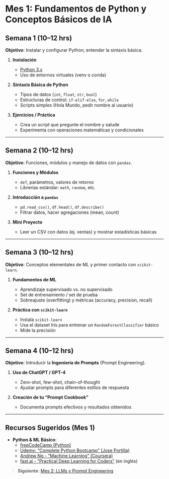 # Mes 1: Fundamentos de Python y Conceptos Básicos de IA

## Semana 1 (10–12 hrs)
**Objetivo**: Instalar y configurar Python; entender la sintaxis básica.

1. **Instalación**  
   - [Python 3.x](https://www.python.org/downloads/)  
   - Uso de entornos virtuales (venv o conda)

2. **Sintaxis Básica de Python**  
   - Tipos de datos (`int`, `float`, `str`, `bool`)  
   - Estructuras de control: `if-elif-else`, `for`, `while`  
   - Scripts simples (Hola Mundo, pedir nombre al usuario)

3. **Ejercicios / Práctica**  
   - Crea un script que pregunte el nombre y salude  
   - Experimenta con operaciones matemáticas y condicionales

---

## Semana 2 (10–12 hrs)
**Objetivo**: Funciones, módulos y manejo de datos con `pandas`.

1. **Funciones y Módulos**  
   - `def`, parámetros, valores de retorno  
   - Librerías estándar: `math`, `random`, etc.

2. **Introducción a `pandas`**  
   - `pd.read_csv()`, `df.head()`, `df.describe()`  
   - Filtrar datos, hacer agregaciones (mean, count)

3. **Mini Proyecto**  
   - Leer un CSV con datos (ej. ventas) y mostrar estadísticas básicas

---

## Semana 3 (10–12 hrs)
**Objetivo**: Conceptos elementales de ML y primer contacto con `scikit-learn`.

1. **Fundamentos de ML**  
   - Aprendizaje supervisado vs. no supervisado  
   - Set de entrenamiento / set de prueba  
   - Sobreajuste (overfitting) y métricas (accuracy, precision, recall)

2. **Práctica con `scikit-learn`**  
   - Instala `scikit-learn`  
   - Usa el dataset Iris para entrenar un `RandomForestClassifier` básico  
   - Mide la precisión

---

## Semana 4 (10–12 hrs)
**Objetivo**: Introducir la **Ingeniería de Prompts** (Prompt Engineering).

1. **Uso de ChatGPT / GPT-4**  
   - Zero-shot, few-shot, chain-of-thought  
   - Ajustar prompts para diferentes estilos de respuesta

2. **Creación de tu “Prompt Cookbook”**  
   - Documenta prompts efectivos y resultados obtenidos

---

## **Recursos Sugeridos (Mes 1)**

- **Python & ML Básico**:
  - [freeCodeCamp (Python)](https://www.freecodecamp.org/)
  - [Udemy: “Complete Python Bootcamp” (Jose Portilla)](https://www.udemy.com/course/complete-python-bootcamp/)
  - [Andrew Ng - “Machine Learning” (Coursera)](https://www.coursera.org/learn/machine-learning)
  - [fast.ai - “Practical Deep Learning for Coders”](https://course.fast.ai/) (en inglés)

> **Siguiente**: [Mes 2: LLMs y Prompt Engineering](Mes-2:-LLMs-y-Prompt-Engineering)
